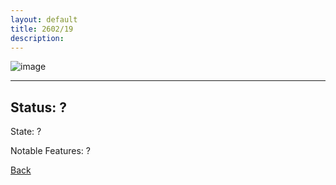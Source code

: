```yaml
---
layout: default
title: 2602/19
description: 
---
```

![image]()

* * *

## Status: ?

State: ?

Notable Features: ?

[Back](/./forest/bunker.md/)
